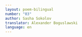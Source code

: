 ```yaml
---
layout: poem-bilingual
number: "03"
author: Sasha Sokolov
translator: Alexander Boguslawski
language: en
---
```

